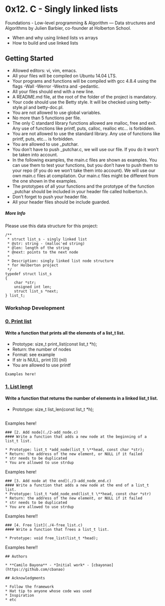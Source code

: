 # 0x12. C - Singly linked lists
Foundations - Low-level programming & Algorithm ― Data structures and Algorithms
by Julien Barbier, co-founder at Holberton School.

* When and why using linked lists vs arrays
* How to build and use linked lists


## Getting Started

* Allowed editors: vi, vim, emacs.
* All your files will be compiled on Ubuntu 14.04 LTS.
* Your programs and functions will be compiled with gcc 4.8.4 using the flags -Wall -Werror -Wextra and -pedantic.
* All your files should end with a new line.
* A README.md file, at the root of the folder of the project is mandatory.
* Your code should use the Betty style. It will be checked using betty-style.pl and betty-doc.pl.
* You are not allowed to use global variables.
* No more than 5 functions per file.
* The only C standard library functions allowed are malloc, free and exit. Any use of functions like printf, puts, calloc, realloc etc… is forbidden.
* You are not allowed to use the standard library. Any use of functions like printf, puts, etc… is forbidden.
* You are allowed to use \_putchar.
* You don’t have to push \_putchar.c, we will use our file. If you do it won’t be taken into account.
* In the following examples, the main.c files are shown as examples. You can use them to test your functions, but you don’t have to push them to your repo (if you do we won’t take them into account). We will use our own main.c files at compilation. Our main.c files might be different from the one shown in the examples.
* The prototypes of all your functions and the prototype of the function \_putchar should be included in your header file called holberton.h.
* Don’t forget to push your header file.
* All your header files should be include guarded.

##### More Info
Please use this data structure for this project:
```
/**
 * struct list_s - singly linked list
 * @str: string - (malloc'ed string)
 * @len: length of the string
 * @next: points to the next node
 *
 * Description: singly linked list node structure
 * for Holberton project
 */
typedef struct list_s
{
    char *str;
    unsigned int len;
    struct list_s *next;
} list_t;
```
### Workshop Development

### [0. Print list](./0-print_list.c)
#### Write a function that prints all the elements of a list_t list.
* Prototype: size_t print_list(const list_t *h);
* Return: the number of nodes
* Format: see example
* If str is NULL, print [0] (nil)
* You are allowed to use printf
```
Examples here!
```
### [1. List lengt](./1-list_len.c)
#### Write a function that returns the number of elements in a linked list_t list.

* Prototype: size_t list_len(const list_t *h);

    ```
Examples here!
```
### [2. Add node](./2-add_node.c)
#### Write a function that adds a new node at the beginning of a list_t list.

* Prototype: list_t *add_node(list_t \**head, const char *str);
* Return: the address of the new element, or NULL if it failed
* str needs to be duplicated
* You are allowed to use strdup
```
Examples here!
```
### [3. Add node at the end](./3-add_node_end.c)
#### Write a function that adds a new node at the end of a list_t list.
* Prototype: list_t *add_node_end(list_t \**head, const char *str)
* Return: the address of the new element, or NULL if it failed
* str needs to be duplicated
* You are allowed to use strdup
```
Examples here!!
```
### [4. Free list](./4-free_list.c)
#### Write a function that frees a list_t list.

* Prototype: void free_list(list_t *head);
```
Examples here!!
```
## Authors

* **Camilo Bayona** - *Initial work* - [cbayonao](https://github.com/cbanao)

## Acknowledgments

* Follow the framework
* Hat tip to anyone whose code was used
* Inspiration
* etc
